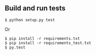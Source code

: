 
## Build and run tests

    $ python setup.py test

Or

    $ pip install -r requirements.txt
    $ pip install -r requirements_test.txt
    $ py.test

